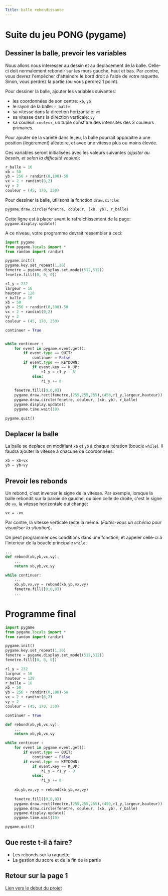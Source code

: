 ```yaml
---
Title: balle rebondissante
---
```


# Suite du jeu PONG (pygame)
## Dessiner la balle, prevoir les variables
Nous allons nous interesser au dessin et au deplacement de la balle. Celle-ci doit normalement rebondir sur les murs gauche, haut et bas. Par contre, vous devrez l'empêcher d'atteindre le bord droit à l'aide de votre raquette. Sinon, vous perdrez la partie (ou vous perdrez 1 point).

Pour dessiner la balle, ajouter les variables suivantes:

* les coordonnées de son centre: `xb`, `yb`
* le rayon de la balle: `r_balle`
* sa vitesse dans la direction horizontale: `vx`
* sa vitesse dans la direction verticale: `vy`
* sa couleur: `couleur`, un tuple constitué des intensités des 3 couleurs primaires.

Pour ajouter de la variété dans le jeu, la balle pourrait apparaitre à une position (légèrement) aléatoire, et avec une vitesse plus ou moins élevée.

Ces variables seront initialisées avec les valeurs suivantes (*ajuster au besoin, et selon la difficulté voulue*):

```python
r_balle = 16
xb = 50
yb = 256 + randint(0,100)-50
vx = 2 + randint(0,2)
vy = 2
couleur = (45, 170, 250)
```

Pour dessiner la balle, utilisons la fonction `draw.circle`:

```python
pygame.draw.circle(fenetre, couleur, (xb, yb), r_balle)
```

Cette ligne est à placer avant le rafraichissement de la page: `pygame.display.update()`

A ce niveau, votre programme devrait ressembler à ceci:

```python
import pygame
from pygame.locals import *
from random import randint

pygame.init()
pygame.key.set_repeat(1,20)
fenetre = pygame.display.set_mode((512,512))
fenetre.fill([0, 0, 0])

r1_y = 232
largeur = 16
hauteur = 128
r_balle = 16
xb = 50
yb = 256 + randint(0,100)-50
vx = 2 + randint(0,2)
vy = 2
couleur = (45, 170, 250)

continuer = True


while continuer :
    for event in pygame.event.get():
        if event.type == QUIT:
            continuer = False
        if event.type == KEYDOWN:
            if event.key == K_UP:
                r1_y = r1_y - 8
            else: 
                r1_y += 8
    
    fenetre.fill([0,0,0])
    pygame.draw.rect(fenetre,(255,255,255),(450,r1_y,largeur,hauteur))
    pygame.draw.circle(fenetre, couleur, (xb, yb), r_balle)
    pygame.display.update()
    pygame.time.wait(10)

pygame.quit()

```

## Deplacer la balle
La balle se deplace en modifiant `xb` et `yb` à chaque itération (boucle `while`). Il faudra ajouter la vitesse à chacune de coordonnées:


```python
xb = xb+vx
yb = yb+vy
```

## Prevoir les rebonds
Un rebond, c'est inverser le signe de la vitesse.
Par exemple, lorsque la balle rebondit sur la paroie de gauche, ou bien celle de droite, c'est le signe de `vx`, la vitesse horizontale qui change:

`vx = -vx`

Par contre, la vitesse verticale reste la même. (*Faites-vous un schéma pour visualiser la situation*).

On peut programmer ces conditions dans une fonction, et appeler celle-ci à l'interieur de la boucle principale `while`:

```python
...
def rebond(xb,yb,vx,vy):
	...
	return xb,yb,vx,vy

while continuer:
	...
	xb,yb,vx,vy = rebond(xb,yb,vx,vy)
	fenetre.fill([0,0,0])
	...

```


# Programme final

```python
import pygame
from pygame.locals import *
from random import randint

pygame.init()
pygame.key.set_repeat(1,20)
fenetre = pygame.display.set_mode((512,512))
fenetre.fill([0, 0, 0])

r1_y = 232
largeur = 16
hauteur = 128
r_balle = 16
xb = 50
yb = 256 + randint(0,100)-50
vx = 2 + randint(0,2)
vy = 2
couleur = (45, 170, 250)

continuer = True

def rebond(xb,yb,vx,vy):
	...
    return xb,yb,vx,vy

while continuer :
    for event in pygame.event.get():
        if event.type == QUIT:
            continuer = False
        if event.type == KEYDOWN:
            if event.key == K_UP:
                r1_y = r1_y - 8
            else: 
                r1_y += 8
    
    xb,yb,vx,vy = rebond(xb,yb,vx,vy)
    
    fenetre.fill([0,0,0])
    pygame.draw.rect(fenetre,(255,255,255),(450,r1_y,largeur,hauteur))
    pygame.draw.circle(fenetre, couleur, (xb, yb), r_balle)
    pygame.display.update()
    pygame.time.wait(10)

pygame.quit()

```

## Que reste t-il à faire?
* Les rebonds sur la raquette
* La gestion du score et de la fin de la partie

## Retour sur la page 1
[Lien vers le debut du projet](../pygame_pong) 
